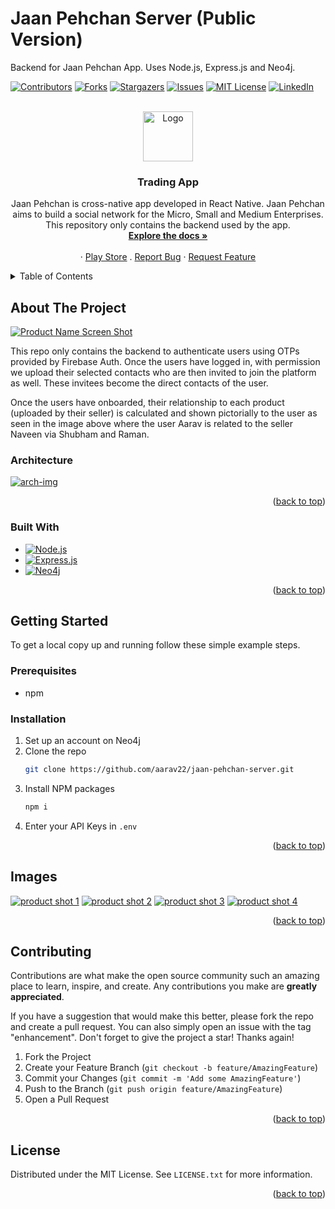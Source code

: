 # Jaan Pehchan Server (Public Version)


Backend for Jaan Pehchan App. Uses Node.js, Express.js and Neo4j.

<a name="readme-top"></a>



<!-- PROJECT SHIELDS -->
<!--
*** I'm using markdown "reference style" links for readability.
*** Reference links are enclosed in brackets [ ] instead of parentheses ( ).
*** See the bottom of this document for the declaration of the reference variables
*** for contributors-url, forks-url, etc. This is an optional, concise syntax you may use.
*** https://www.markdownguide.org/basic-syntax/#reference-style-links
-->
[![Contributors][contributors-shield]][contributors-url]
[![Forks][forks-shield]][forks-url]
[![Stargazers][stars-shield]][stars-url]
[![Issues][issues-shield]][issues-url]
[![MIT License][license-shield]][license-url]
[![LinkedIn][linkedin-shield]][linkedin-url]



<!-- PROJECT LOGO -->
<br />
<div align="center">
  <a href="https://github.com/aarav22/jaan-pehchan-server">
    <img src="images/logo.png" alt="Logo" width="80" height="80">
  </a>

<h3 align="center">Trading App</h3>

  <p align="center">
    Jaan Pehchan is cross-native app developed in React Native. Jaan Pehchan aims to build a social network for the Micro, Small and Medium Enterprises. This repository only contains the backend used by the app.
    <br />
    <a href="https://github.com/aarav22/jaan-pehchan-server"><strong>Explore the docs »</strong></a>
    <br />
    <br />
    <!-- <a href="https://github.com/aarav22/jaan-pehchan-server">View Demo</a> -->
    ·
     <a href="https://play.google.com/store/apps/details?id=com.jaanpehchan&hl=en_IN&gl=US">Play Store</a>
     .
    <a href="https://github.com/aarav22/jaan-pehchan-server/issues">Report Bug</a>
    ·
    <a href="https://github.com/aarav22/jaan-pehchan-server/issues">Request Feature</a>
  </p>
</div>



<!-- TABLE OF CONTENTS -->
<details>
  <summary>Table of Contents</summary>
  <ol>
    <li>
      <a href="#about-the-project">About The Project</a>
      <ul>
        <li><a href="#built-with">Built With</a></li>
      </ul>
    </li>
    <li>
      <a href="#getting-started">Getting Started</a>
      <ul>
        <li><a href="#prerequisites">Prerequisites</a></li>
        <li><a href="#installation">Installation</a></li>
      </ul>
    </li>
    <li><a href="#usage">Usage</a></li>
    <li><a href="#contributing">Contributing</a></li>
    <li><a href="#license">License</a></li>
  </ol>
</details>


<!-- ABOUT THE PROJECT -->
## About The Project

[![Product Name Screen Shot][product-screenshot]](https://example.com)

This repo only contains the backend to authenticate users using OTPs provided by Firebase Auth. Once the users have logged in, with permission we upload their selected contacts who are then invited to join the platform as well. These invitees become the direct contacts of the user.

Once the users have onboarded, their relationship to each product (uploaded by their seller) is calculated and shown pictorially to the user as seen in the image above where the user Aarav is related to the seller Naveen via Shubham and Raman. 


### Architecture
[![arch-img]](#)

<p align="right">(<a href="#readme-top">back to top</a>)</p>



### Built With

* [![Node.js][Node.js]][Node.js-url]
* [![Express.js][Express.js]][Express.js-url]
* [![Neo4j][Neo4j]][Neo4j-url]

<p align="right">(<a href="#readme-top">back to top</a>)</p>



<!-- GETTING STARTED -->
## Getting Started

To get a local copy up and running follow these simple example steps.

### Prerequisites

* npm

### Installation

1. Set up an account on Neo4j
2. Clone the repo
   ```sh
   git clone https://github.com/aarav22/jaan-pehchan-server.git
   ```
3. Install NPM packages
   ```sh
   npm i
   ```
4. Enter your API Keys in `.env`

<p align="right">(<a href="#readme-top">back to top</a>)</p>



<!-- USAGE EXAMPLES -->
## Images
[![product shot 1][product-shot-1]](#)
[![product shot 2][product-shot-2]](#)
[![product shot 3][product-shot-3]](#)
[![product shot 4][product-shot-4]](#)

<p align="right">(<a href="#readme-top">back to top</a>)</p>


<!-- CONTRIBUTING -->
## Contributing

Contributions are what make the open source community such an amazing place to learn, inspire, and create. Any contributions you make are **greatly appreciated**.

If you have a suggestion that would make this better, please fork the repo and create a pull request. You can also simply open an issue with the tag "enhancement".
Don't forget to give the project a star! Thanks again!

1. Fork the Project
2. Create your Feature Branch (`git checkout -b feature/AmazingFeature`)
3. Commit your Changes (`git commit -m 'Add some AmazingFeature'`)
4. Push to the Branch (`git push origin feature/AmazingFeature`)
5. Open a Pull Request

<p align="right">(<a href="#readme-top">back to top</a>)</p>



<!-- LICENSE -->
## License

Distributed under the MIT License. See `LICENSE.txt` for more information.

<p align="right">(<a href="#readme-top">back to top</a>)</p>



<!-- MARKDOWN LINKS & IMAGES -->
<!-- https://www.markdownguide.org/basic-syntax/#reference-style-links -->
[contributors-shield]: https://img.shields.io/github/contributors/aarav22/jaan-pehchan-server.svg?style=for-the-badge
[contributors-url]: https://github.com/aarav22/jaan-pehchan-server/graphs/contributors
[forks-shield]: https://img.shields.io/github/forks/aarav22/jaan-pehchan-server.svg?style=for-the-badge
[forks-url]: https://github.com/aarav22/jaan-pehchan-server/network/members
[stars-shield]: https://img.shields.io/github/stars/aarav22/jaan-pehchan-server.svg?style=for-the-badge
[stars-url]: https://github.com/aarav22/jaan-pehchan-server/stargazers
[issues-shield]: https://img.shields.io/github/issues/aarav22/jaan-pehchan-server.svg?style=for-the-badge
[issues-url]: https://github.com/aarav22/jaan-pehchan-server/issues
[license-shield]: https://img.shields.io/github/license/aarav22/jaan-pehchan-server.svg?style=for-the-badge
[license-url]: https://github.com/aarav22/jaan-pehchan-server/blob/master/LICENSE.txt
[linkedin-shield]: https://img.shields.io/badge/-LinkedIn-black.svg?style=for-the-badge&logo=linkedin&colorB=555
[linkedin-url]: https://linkedin.com/in/aarav22
[arch-img]: images/graph_img.jpeg
[product-screenshot]: images/app_img.jpeg
[product-shot-1]: images/graph_img.jpeg
[product-shot-2]: images/loading_img.png
[product-shot-3]: images/otp_img.png
[product-shot-4]: images/gallery_img.png
[Next.js]: https://img.shields.io/badge/next.js-000000?style=for-the-badge&logo=nextdotjs&logoColor=white
[Next-url]: https://nextjs.org/
[Strapi]: https://camo.githubusercontent.com/7b181416931b19e4f5c19a139a9f8609621f9b8350f266f543bf19f93c7bf219/68747470733a2f2f7374726170692e696f2f6173736574732f7374726170692d6c6f676f2d6c696768742e737667
[Node.js]: https://img.shields.io/badge/node.js-6DA55F?style=for-the-badge&logo=node.js&logoColor=white
[Node.js-url]: https://nodejs.org/
[Express.js]: https://img.shields.io/badge/express.js-%23404d59.svg?style=for-the-badge&logo=express&logoColor=%2361DAFB
[Express.js-url]:http://expressjs.com
[Neo4j]: https://img.shields.io/badge/Neo4j-008CC1?style=for-the-badge&logo=neo4j&logoColor=white
[Neo4j-url]: https://neo4j.com/
[Strapi-url]: https://github.com/strapi/strapi
[React.js]: https://img.shields.io/badge/React-20232A?style=for-the-badge&logo=react&logoColor=61DAFB
[React-url]: https://reactjs.org/
[Vue.js]: https://img.shields.io/badge/Vue.js-35495E?style=for-the-badge&logo=vuedotjs&logoColor=4FC08D
[Vue-url]: https://vuejs.org/
[Angular.io]: https://img.shields.io/badge/Angular-DD0031?style=for-the-badge&logo=angular&logoColor=white
[Angular-url]: https://angular.io/
[Svelte.dev]: https://img.shields.io/badge/Svelte-4A4A55?style=for-the-badge&logo=svelte&logoColor=FF3E00
[Svelte-url]: https://svelte.dev/
[Laravel.com]: https://img.shields.io/badge/Laravel-FF2D20?style=for-the-badge&logo=laravel&logoColor=white
[Laravel-url]: https://laravel.com
[Bootstrap.com]: https://img.shields.io/badge/Bootstrap-563D7C?style=for-the-badge&logo=bootstrap&logoColor=white
[Bootstrap-url]: https://getbootstrap.com
[JQuery.com]: https://img.shields.io/badge/jQuery-0769AD?style=for-the-badge&logo=jquery&logoColor=white
[JQuery-url]: https://jquery.com 

